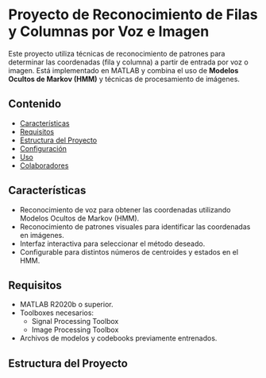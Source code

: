 # Proyecto de Reconocimiento de Filas y Columnas por Voz e Imagen

Este proyecto utiliza técnicas de reconocimiento de patrones para determinar las coordenadas (fila y columna) a partir de entrada por voz o imagen. Está implementado en MATLAB y combina el uso de **Modelos Ocultos de Markov (HMM)** y técnicas de procesamiento de imágenes.

## Contenido

- [Características](#características)
- [Requisitos](#requisitos)
- [Estructura del Proyecto](#estructura-del-proyecto)
- [Configuración](#configuración)
- [Uso](#uso)
- [Colaboradores](#colaboradores)

## Características

- Reconocimiento de voz para obtener las coordenadas utilizando Modelos Ocultos de Markov (HMM).
- Reconocimiento de patrones visuales para identificar las coordenadas en imágenes.
- Interfaz interactiva para seleccionar el método deseado.
- Configurable para distintos números de centroides y estados en el HMM.

## Requisitos

- MATLAB R2020b o superior.
- Toolboxes necesarios:
  - Signal Processing Toolbox
  - Image Processing Toolbox
- Archivos de modelos y codebooks previamente entrenados.

## Estructura del Proyecto

